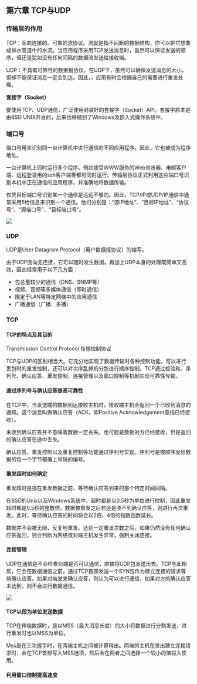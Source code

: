 ## 第六章 TCP与UDP

### 传输层的作用

TCP：面向连接的、可靠的流协议。流就是指不间断的数据结构，你可以把它想象成排水管道中的水流。当应用程序采用TCP发送消息时，虽然可以保证发送的顺序，但还是犹如没有任何间隔的数据流发送给接收端。

UDP：不具有可靠性的数据报协议。在UDP下，虽然可以确保发送消息的大小，但却不能保证消息一定会到达。因此，，应用有时会根据自己的需要进行重发处理。

**套接字（Socket）**

要使用TCP、UDP通信，广泛使用封装好的套接字（Socket）API。套接字原本是由BSD UNIX开发的，后来也移植到了Windows及嵌入式操作系统中。

### 端口号

端口号用来识别同一台计算机中进行通信的不同应用程序。因此，它也被成为程序地址。

一台计算机上同时运行多个程序。例如接受WWW服务的Web浏览器、电邮客户端、远程登录用的ssh客户端等都可同时运行。传输层协议正式利用这些端口号识别本机中正在通信的应用程序，并准确地将数据传输。

仅凭目标端口号识别某一个通信是远远不够的。因此，TCP/IP或UDP/IP通信中通常采用5给信息来识别一个通信。他们分别是：“源IP地址”、“目标IP地址”、“协议号”、“源端口号”、“目标端口号”。

<div>
    <image src="../res/img/tcpudp.png"></image>
</div>

### UDP

UDP是User Datagram Protocol（用户数据报协议）的缩写。

由于UDP面向无连接，它可以随时发生数据。再加上UDP本身的处理既简单又高效，因此经常用于以下几方面：

- 包总量较少的通信（DNS、SNMP等）
- 视频、音频等多媒体通信（即时通信）
- 限定于LAN等特定网络中的应用通信
- 广播通信（广播、多播）

### TCP

#### TCP的特点及其目的

Transmission Control Protocol 传输控制协议

TCP与UDP的区别相当大。它充分地实现了数据传输时各种控制功能。可以进行丢包时的重发控制，还可以对次序乱掉的分包进行顺序控制。TCP通过检验和、序列号、确认应答、重发控制、连接管理以及窗口控制等机制实现可靠性传输。

#### 通过序列号与确认应答提高可靠性

在TCP中，当发送端的数据到达接收主机时，接收端主机会返回一个已收到消息的通知。这个消息叫做确认应答（ACK，即Positive Acknowledgement意指已经接收）。

未收到确认应答并不意味着数据一定丢失。也可能是数据对方已经接收，但是返回的确认应答在途中丢失。

确认应答、重发控制以及重复控制等功能通过序列号实现。序列号是按顺序发给数据的每一个字节都编上号码的编号。

#### 重发超时如何确定

重发超时是指在重发数据之前，等待确认应答到来的那个特定时间间隔。

在BSD的Unix以及Windows系统中，超时都是以0.5秒为单位进行控制，因此重发超时都是0.5秒的整数倍。数据被重发之后若还是收不到确认应答，则进行再次重发。此时，等待确认应答的时间将会以2倍、4倍的指数函数延长。

数据并不会被无限、反复地重发。达到一定重发次数之后，如果仍然没有任何确认应答返回，则会判断为网络或对端主机发生异常，强制关闭连接。

#### 连接管理

UDP在通信是不会检查对端是否可以通信，直接将UDP包发送出去。TCP与此相反，它会在数据通信之前，通过TCP首部发送一个SYN包作为建立连接的请求等待确认应答。如果对端发来确认应答，则认为可以进行通信，如果对方的确认应答未达到，则不会进行数据通信。

<div>
    <image src="../res/img/tcpconnect.png"></image>
</div>

#### TCP以段为单位发送数据

TCP在传输数据时，是以MSS（最大消息长度）的大小将数据进行分割发送，进行重发时也以MSS为单位。

Mss是在三次握手时，在两端主机之间被计算得出。两端的主机在发出建立连接请求时，会在TCP首部写入MSS选项，然后会在两者之间选择一个较小的值投入使用。

#### 利用窗口控制提高速度